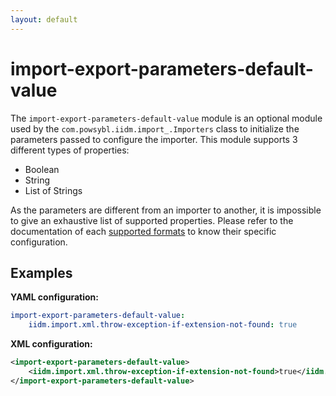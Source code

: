 ```yaml
---
layout: default
---
```


# import-export-parameters-default-value
The `import-export-parameters-default-value` module is an optional module used by the `com.powsybl.iidm.import_.Importers` class to initialize the parameters passed to configure the importer. This module supports 3 different types of properties:
- Boolean
- String
- List of Strings

As the parameters are different from an importer to another, it is impossible to give an exhaustive list of supported
properties. Please refer to the documentation of each [supported formats](../../index.html#grid-formats) to know their specific configuration.

## Examples

**YAML configuration:**
```yaml
import-export-parameters-default-value:
    iidm.import.xml.throw-exception-if-extension-not-found: true
```

**XML configuration:**
```xml
<import-export-parameters-default-value>
    <iidm.import.xml.throw-exception-if-extension-not-found>true</iidm.import.xml.throw-exception-if-extension-not-found>
</import-export-parameters-default-value>
```
